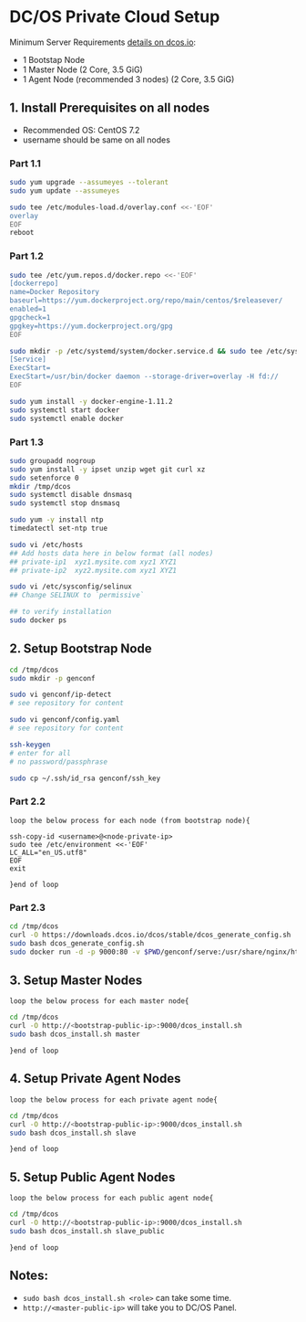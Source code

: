 
# DC/OS Private Cloud Setup

Minimum Server Requirements [details on dcos.io](https://dcos.io/docs/1.8/administration/installing/custom/system-requirements/):
 - 1 Bootstap Node
 - 1 Master Node (2 Core, 3.5 GiG)
 - 1 Agent Node (recommended 3 nodes) (2 Core, 3.5 GiG)

## 1. Install Prerequisites on all nodes
- Recommended OS: CentOS 7.2
- username should be same on all nodes

### Part 1.1
```bash
sudo yum upgrade --assumeyes --tolerant
sudo yum update --assumeyes
```
```bash
sudo tee /etc/modules-load.d/overlay.conf <<-'EOF'
overlay
EOF
reboot 
```
### Part 1.2
```bash
sudo tee /etc/yum.repos.d/docker.repo <<-'EOF'
[dockerrepo]
name=Docker Repository
baseurl=https://yum.dockerproject.org/repo/main/centos/$releasever/
enabled=1
gpgcheck=1
gpgkey=https://yum.dockerproject.org/gpg
EOF
```
```bash
sudo mkdir -p /etc/systemd/system/docker.service.d && sudo tee /etc/systemd/system/docker.service.d/override.conf <<- EOF
[Service]
ExecStart=
ExecStart=/usr/bin/docker daemon --storage-driver=overlay -H fd://
EOF
```
```bash
sudo yum install -y docker-engine-1.11.2
sudo systemctl start docker
sudo systemctl enable docker
```
### Part 1.3
```bash
sudo groupadd nogroup
sudo yum install -y ipset unzip wget git curl xz
sudo setenforce 0
mkdir /tmp/dcos
sudo systemctl disable dnsmasq
sudo systemctl stop dnsmasq
```
```bash
sudo yum -y install ntp
timedatectl set-ntp true
```
```bash
sudo vi /etc/hosts
## Add hosts data here in below format (all nodes)
## private-ip1	xyz1.mysite.com xyz1 XYZ1
## private-ip2	xyz2.mysite.com xyz1 XYZ1
```
```bash
sudo vi /etc/sysconfig/selinux
## Change SELINUX to `permissive`
```
```bash
## to verify installation
sudo docker ps
```

## 2. Setup Bootstrap Node

```bash
cd /tmp/dcos
sudo mkdir -p genconf
```
```bash
sudo vi genconf/ip-detect
# see repository for content
```
```bash
sudo vi genconf/config.yaml
# see repository for content
```
```bash
ssh-keygen
# enter for all
# no password/passphrase
```
```bash
sudo cp ~/.ssh/id_rsa genconf/ssh_key
```

### Part 2.2
`loop the below process for each node (from bootstrap node){`
```
ssh-copy-id <username>@<node-private-ip>
sudo tee /etc/environment <<-'EOF'
LC_ALL="en_US.utf8"
EOF
exit
```
`}end of loop`

### Part 2.3
```bash
cd /tmp/dcos
curl -O https://downloads.dcos.io/dcos/stable/dcos_generate_config.sh
sudo bash dcos_generate_config.sh
sudo docker run -d -p 9000:80 -v $PWD/genconf/serve:/usr/share/nginx/html:ro nginx
```

## 3. Setup Master Nodes

`loop the below process for each master node{`
```bash
cd /tmp/dcos
curl -O http://<bootstrap-public-ip>:9000/dcos_install.sh
sudo bash dcos_install.sh master
```
`}end of loop`

## 4. Setup Private Agent Nodes

`loop the below process for each private agent node{`
```bash
cd /tmp/dcos
curl -O http://<bootstrap-public-ip>:9000/dcos_install.sh
sudo bash dcos_install.sh slave
```
`}end of loop`

## 5. Setup Public Agent Nodes

`loop the below process for each public agent node{`
```bash
cd /tmp/dcos
curl -O http://<bootstrap-public-ip>:9000/dcos_install.sh
sudo bash dcos_install.sh slave_public
```
`}end of loop`

## Notes:
 - `sudo bash dcos_install.sh <role>`  can take some time.
 - `http://<master-public-ip>` will take you to DC/OS Panel.
